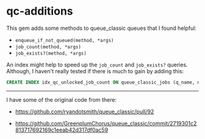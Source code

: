# qc-additions


This gem adds some methods to queue_classic queues that I found helpful:

* `enqueue_if_not_queued(method, *args)`
* `job_count(method, *args)`
* `job_exists?(method, *args)`


An index might help to speed up the `job_count` and `job_exists?` queries. Although, I haven't really tested if there is much to gain by adding this:

```SQL
CREATE INDEX idx_qc_unlocked_job_count ON queue_classic_jobs (q_name, method, args) WHERE locked_at IS NULL;
```


---


I have some of the original code from there:

* https://github.com/ryandotsmith/queue_classic/pull/92

* https://github.com/GreenplumChorus/queue_classic/commit/2719301c2813717692169c1eeab42d317df0ac59
